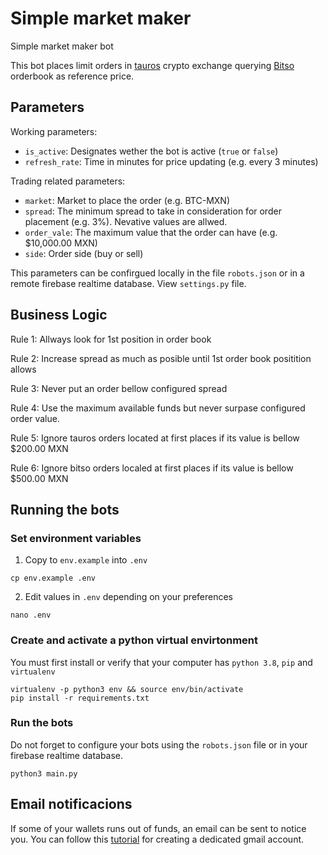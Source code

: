 # Simple market maker
Simple market maker bot

This bot places limit orders in [tauros](https://tauros.io) crypto exchange querying [Bitso](https://bitso.com) orderbook as reference price.

## Parameters

Working parameters:
* `is_active`: Designates wether the bot is active (`true` or `false`)
* `refresh_rate`: Time in minutes for price updating (e.g. every 3 minutes)


Trading related parameters:
* `market`: Market to place the order (e.g. BTC-MXN)
* `spread`: The minimum spread to take in consideration for order placement (e.g. 3%). Nevative values are allwed.
* `order_vale`: The maximum value that the order can have (e.g. $10,000.00 MXN)
* `side`: Order side (buy or sell)

This parameters can be confirgued locally in the file `robots.json` or in a remote firebase realtime database. View `settings.py` file.


## Business Logic

Rule 1:
Allways look for 1st position in order book

Rule 2:
Increase spread as much as posible until 1st order book positition allows

Rule 3:
Never put an order bellow configured spread

Rule 4:
Use the maximum available funds but never surpase configured order value.

Rule 5:
Ignore tauros orders located at first places if its value is bellow $200.00 MXN

Rule 6:
Ignore bitso orders localed at first places if its value is bellow $500.00 MXN


## Running the bots

### Set environment variables

  1. Copy to `env.example` into `.env`

    cp env.example .env

  2. Edit values in `.env` depending on your preferences

    nano .env

### Create and activate a python virtual envirtonment

You must first install or verify that your computer has `python 3.8`, `pip` and `virtualenv`

    virtualenv -p python3 env && source env/bin/activate
    pip install -r requirements.txt

### Run the bots
Do not forget to configure your bots using the `robots.json` file or in your firebase realtime database.

    python3 main.py


## Email notificacions
If some of your wallets runs out of funds, an email can be sent to notice you. You can follow this [tutorial](https://realpython.com/python-send-email/) for creating a dedicated gmail account.